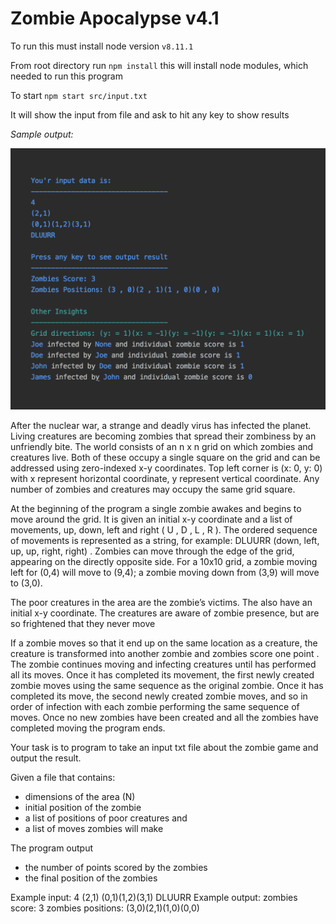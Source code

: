 # Zombie Apocalypse v4.1

To run this must install node version `v8.11.1`

From root directory run `npm install` this will install node modules, which needed to run this program

To start `npm start src/input.txt`

It will show the input from file and ask to hit any key to show results


*Sample output:*

![Output Image](output.png)


After the nuclear war, a strange and deadly virus has infected the planet. Living creatures
are becoming zombies that spread their zombiness by an unfriendly bite. The world consists
of an n x n grid on which zombies and creatures live. Both of these occupy a single
square on the grid and can be addressed using zero-indexed x-y coordinates. Top left corner
is (x: 0, y: 0) with x represent horizontal coordinate, y represent vertical coordinate. Any
number of zombies and creatures may occupy the same grid square.

At the beginning of the program a single zombie awakes and begins to move around the
grid. It is given an initial x-y coordinate and a list of movements, up, down, left and right ( U ,
D , L , R ). The ordered sequence of movements is represented as a string, for example:
DLUURR (down, left, up, up, right, right) . Zombies can move through the edge of the grid,
appearing on the directly opposite side. For a 10x10 grid, a zombie moving left for (0,4) will
move to (9,4); a zombie moving down from (3,9) will move to (3,0).

The poor creatures in the area are the zombie’s victims. The also have an initial x-y
coordinate. The creatures are aware of zombie presence, but are so frightened that they
never move

If a zombie moves so that it end up on the same location as a creature, the creature is
transformed into another zombie and zombies score one point . The zombie continues
moving and infecting creatures until has performed all its moves. Once it has completed its
movement, the first newly created zombie moves using the same sequence as the original
zombie. Once it has completed its move, the second newly created zombie moves, and so in
order of infection with each zombie performing the same sequence of moves. Once no new
zombies have been created and all the zombies have completed moving the program ends.

Your task is to program to take an input txt file about the zombie game and output the result.

Given a file that contains:
- dimensions of the area (N)
- initial position of the zombie
- a list of positions of poor creatures and 
- a list of moves zombies will make

The program output
- the number of points scored by the zombies
- the final position of the zombies

Example input:
4
(2,1)
(0,1)(1,2)(3,1)
DLUURR
Example output:
zombies score: 3
zombies positions: (3,0)(2,1)(1,0)(0,0)



